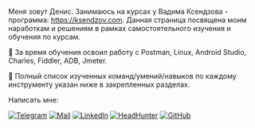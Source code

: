 Меня зовут Денис. Занимаюсь на курсах у Вадима Ксендзова - программа: https://ksendzov.com. Данная страница посвящена моим наработкам и решениям в рамках самостоятельного изучения и обучения по курсам.

:blue_book: За время обучения освоил работу с Postman, Linux, Android Studio, Charles, Fiddler, ADB, Jmeter.

:pushpin: Полный список изученных команд/умений/навыков по каждому инструменту указан ниже в закрепленных разделах.

Написать мне:

[![Telegram](https://img.shields.io/badge/-Telegram-090909?style=for-the-badge&logo=Telegram&LogoColor=27A0D9)](https://t.me/BuT1982)
[![Mail](https://img.shields.io/badge/-Gmail-090909?style=for-the-badge&logo=Gmail)](abbat.den@gmail.com)
[![LinkedIn](https://img.shields.io/badge/-LinkedIn-090909?style=for-the-badge&logo=LinkedIn&LogoCOlor=007BB6)](https://www.linkedin.com/in/morozov-qa/)
[![HeadHunter](https://img.shields.io/badge/-HeadHunter-090909?style=for-the-badge&logo=HeadHunter)](https://spb.hh.ru/resume/2dd408eeff08d12e960039ed1f48796348374d)
[![GitHub](https://img.shields.io/badge/-GitHub-090909?style=for-the-badge&logo=GitHub)](https://github.com/BuT1982)




<!--
**ObvintsevAleks/ObvintsevAleks** is a ✨ _special_ ✨ repository because its `README.md` (this file) appears on your GitHub profile.

Here are some ideas to get you started:

- 🔭 I’m currently working on ...
- 🌱 I’m currently learning ...
- 👯 I’m looking to collaborate on ...
- 🤔 I’m looking for help with ...
- 💬 Ask me about ...
- 📫 How to reach me: ...
- 😄 Pronouns: ...
- ⚡ Fun fact: ...
-->
